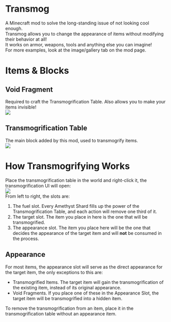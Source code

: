 # Transmog
A Minecraft mod to solve the long-standing issue of not looking cool enough.  
Transmog allows you to change the appearance of items without modifying their behavior at all!  
It works on armor, weapons, tools and anything else you can imagine!  
For more examples, look at the image/gallery tab on the mod page.

# Items & Blocks
## Void Fragment
Required to craft the Transmogrification Table. Also allows you to make your items invisible!  
![](https://i.imgur.com/TReHHkq.png)
## Transmogrification Table
The main block added by this mod, used to transmogrify items.  
![](https://i.imgur.com/DFmUHbn.png)

# How Transmogrifying Works
Place the transmogrification table in the world and right-click it, the transmogrification UI will open:  
![](https://i.imgur.com/h2xB6Fn.png)  
From left to right, the slots are:  
1. The fuel slot. Every Amethyst Shard fills up the power of the Transmogrification Table, and each action will remove one third of it.
2. The target slot. The item you place in here is the one that will be transmogrified.
3. The appearance slot. The item you place here will be the one that decides the appearance of the target item and will **not** be consumed in the process.
## Appearance
For most items, the appearance slot will serve as the direct appearance for the target item, the only exceptions to this are:
* Transmogrified Items. The target item will gain the transmogrification of the existing item, instead of its original appearance.
* Void Fragments. If you place one of these in the Appearance Slot, the target item will be transmogrified into a hidden item.  

To remove the transmogrification from an item, place it in the transmogrification table without an appearance item.  
